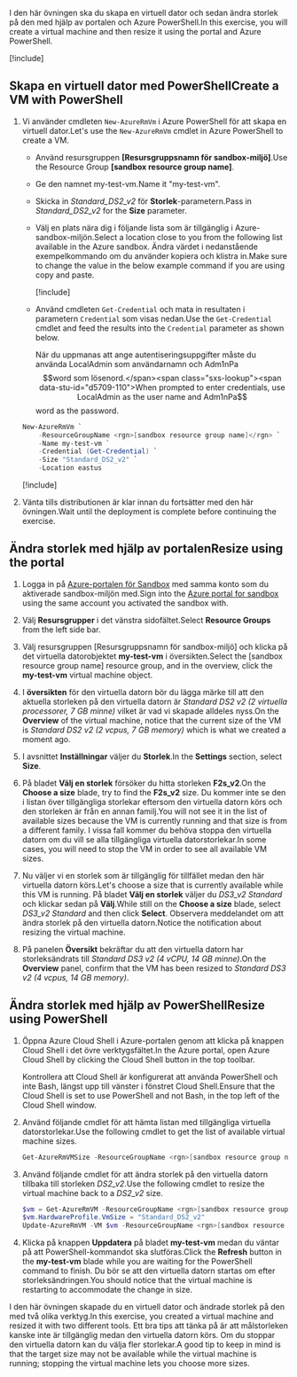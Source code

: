 <span data-ttu-id="d5709-101">I den här övningen ska du skapa en virtuell dator och sedan ändra storlek på den med hjälp av portalen och Azure PowerShell.</span><span class="sxs-lookup"><span data-stu-id="d5709-101">In this exercise, you will create a virtual machine and then resize it using the portal and Azure PowerShell.</span></span>

[!include[](../../../includes/azure-sandbox-activate.md)]

## <a name="create-a-vm-with-powershell"></a><span data-ttu-id="d5709-102">Skapa en virtuell dator med PowerShell</span><span class="sxs-lookup"><span data-stu-id="d5709-102">Create a VM with PowerShell</span></span>

1. <span data-ttu-id="d5709-103">Vi använder cmdleten `New-AzureRmVm` i Azure PowerShell för att skapa en virtuell dator.</span><span class="sxs-lookup"><span data-stu-id="d5709-103">Let's use the `New-AzureRmVm` cmdlet in Azure PowerShell to create a VM.</span></span>
    - <span data-ttu-id="d5709-104">Använd resursgruppen **<rgn>[Resursgruppsnamn för sandbox-miljö]</rgn>**.</span><span class="sxs-lookup"><span data-stu-id="d5709-104">Use the Resource Group **<rgn>[sandbox resource group name]</rgn>**.</span></span>
    - <span data-ttu-id="d5709-105">Ge den namnet my-test-vm.</span><span class="sxs-lookup"><span data-stu-id="d5709-105">Name it "my-test-vm".</span></span>
    - <span data-ttu-id="d5709-106">Skicka in _Standard_DS2_v2_ för **Storlek**-parametern.</span><span class="sxs-lookup"><span data-stu-id="d5709-106">Pass in _Standard_DS2_v2_ for the **Size** parameter.</span></span>
    - <span data-ttu-id="d5709-107">Välj en plats nära dig i följande lista som är tillgänglig i Azure-sandbox-miljön.</span><span class="sxs-lookup"><span data-stu-id="d5709-107">Select a location close to you from the following list available in the Azure sandbox.</span></span> <span data-ttu-id="d5709-108">Ändra värdet i nedanstående exempelkommando om du använder kopiera och klistra in.</span><span class="sxs-lookup"><span data-stu-id="d5709-108">Make sure to change the value in the below example command if you are using copy and paste.</span></span>

        [!include[](../../../includes/azure-sandbox-regions-note.md)]

    - <span data-ttu-id="d5709-109">Använd cmdleten `Get-Credential` och mata in resultaten i parametern `Credential` som visas nedan.</span><span class="sxs-lookup"><span data-stu-id="d5709-109">Use the `Get-Credential` cmdlet and feed the results into the `Credential` parameter as shown below.</span></span>

       <span data-ttu-id="d5709-110">När du uppmanas att ange autentiseringsuppgifter måste du använda LocalAdmin som användarnamn och Adm1nPa$$word som lösenord.</span><span class="sxs-lookup"><span data-stu-id="d5709-110">When prompted to enter credentials, use LocalAdmin as the user name and Adm1nPa$$word as the password.</span></span>

    ```powershell
    New-AzureRmVm `
        -ResourceGroupName <rgn>[sandbox resource group name]</rgn> `
        -Name my-test-vm `
        -Credential (Get-Credential) `
        -Size "Standard_DS2_v2" `
        -Location eastus
    ```

    [!include[](../../../includes/azure-cloudshell-copy-paste-tip.md)]


1. <span data-ttu-id="d5709-111">Vänta tills distributionen är klar innan du fortsätter med den här övningen.</span><span class="sxs-lookup"><span data-stu-id="d5709-111">Wait until the deployment is complete before continuing the exercise.</span></span>

## <a name="resize-using-the-portal"></a><span data-ttu-id="d5709-112">Ändra storlek med hjälp av portalen</span><span class="sxs-lookup"><span data-stu-id="d5709-112">Resize using the portal</span></span>

1. <span data-ttu-id="d5709-113">Logga in på [Azure-portalen för Sandbox](https://portal.azure.com/learn.docs.microsoft.com?azure-portal=true) med samma konto som du aktiverade sandbox-miljön med.</span><span class="sxs-lookup"><span data-stu-id="d5709-113">Sign into the [Azure portal for sandbox](https://portal.azure.com/learn.docs.microsoft.com?azure-portal=true) using the same account you activated the sandbox with.</span></span>

1. <span data-ttu-id="d5709-114">Välj **Resursgrupper** i det vänstra sidofältet.</span><span class="sxs-lookup"><span data-stu-id="d5709-114">Select **Resource Groups** from the left side bar.</span></span>

1. <span data-ttu-id="d5709-115">Välj resursgruppen <rgn>[Resursgruppsnamn för sandbox-miljö]</rgn> och klicka på det virtuella datorobjektet **my-test-vm** i översikten.</span><span class="sxs-lookup"><span data-stu-id="d5709-115">Select the <rgn>[sandbox resource group name]</rgn> resource group, and in the overview, click the **my-test-vm** virtual machine object.</span></span>

1. <span data-ttu-id="d5709-116">I **översikten** för den virtuella datorn bör du lägga märke till att den aktuella storleken på den virtuella datorn är _Standard DS2 v2 (2 virtuella processorer, 7 GB minne)_ vilket är vad vi skapade alldeles nyss.</span><span class="sxs-lookup"><span data-stu-id="d5709-116">On the **Overview** of the virtual machine, notice that the current size of the VM is _Standard DS2 v2 (2 vcpus, 7 GB memory)_ which is what we created a moment ago.</span></span>

1. <span data-ttu-id="d5709-117">I avsnittet **Inställningar** väljer du **Storlek**.</span><span class="sxs-lookup"><span data-stu-id="d5709-117">In the **Settings** section, select **Size**.</span></span>

1. <span data-ttu-id="d5709-118">På bladet **Välj en storlek** försöker du hitta storleken **F2s_v2**.</span><span class="sxs-lookup"><span data-stu-id="d5709-118">On the **Choose a size** blade, try to find the **F2s_v2** size.</span></span> <span data-ttu-id="d5709-119">Du kommer inte se den i listan över tillgängliga storlekar eftersom den virtuella datorn körs och den storleken är från en annan familj.</span><span class="sxs-lookup"><span data-stu-id="d5709-119">You will not see it in the list of available sizes because the VM is currently running and that size is from a different family.</span></span> <span data-ttu-id="d5709-120">I vissa fall kommer du behöva stoppa den virtuella datorn om du vill se alla tillgängliga virtuella datorstorlekar.</span><span class="sxs-lookup"><span data-stu-id="d5709-120">In some cases, you will need to stop the VM in order to see all available VM sizes.</span></span>

1. <span data-ttu-id="d5709-121">Nu väljer vi en storlek som är tillgänglig för tillfället medan den här virtuella datorn körs.</span><span class="sxs-lookup"><span data-stu-id="d5709-121">Let's choose a size that is currently available while this VM is running.</span></span> <span data-ttu-id="d5709-122">På bladet **Välj en storlek** väljer du _DS3_v2 Standard_ och klickar sedan på **Välj**.</span><span class="sxs-lookup"><span data-stu-id="d5709-122">While still on the **Choose a size** blade, select _DS3_v2 Standard_ and then click **Select**.</span></span> <span data-ttu-id="d5709-123">Observera meddelandet om att ändra storlek på den virtuella datorn.</span><span class="sxs-lookup"><span data-stu-id="d5709-123">Notice the notification about resizing the virtual machine.</span></span>

1. <span data-ttu-id="d5709-124">På panelen **Översikt** bekräftar du att den virtuella datorn har storleksändrats till _Standard DS3 v2 (4 vCPU, 14 GB minne)_.</span><span class="sxs-lookup"><span data-stu-id="d5709-124">On the **Overview** panel, confirm that the VM has been resized to _Standard DS3 v2 (4 vcpus, 14 GB memory)_.</span></span>

## <a name="resize-using-powershell"></a><span data-ttu-id="d5709-125">Ändra storlek med hjälp av PowerShell</span><span class="sxs-lookup"><span data-stu-id="d5709-125">Resize using PowerShell</span></span>

1. <span data-ttu-id="d5709-126">Öppna Azure Cloud Shell i Azure-portalen genom att klicka på knappen Cloud Shell i det övre verktygsfältet.</span><span class="sxs-lookup"><span data-stu-id="d5709-126">In the Azure portal, open Azure Cloud Shell by clicking the Cloud Shell button in the top toolbar.</span></span>

    <span data-ttu-id="d5709-127">Kontrollera att Cloud Shell är konfigurerat att använda PowerShell och inte Bash, längst upp till vänster i fönstret Cloud Shell.</span><span class="sxs-lookup"><span data-stu-id="d5709-127">Ensure that the Cloud Shell is set to use PowerShell and not Bash, in the top left of the Cloud Shell window.</span></span>

1. <span data-ttu-id="d5709-128">Använd följande cmdlet för att hämta listan med tillgängliga virtuella datorstorlekar.</span><span class="sxs-lookup"><span data-stu-id="d5709-128">Use the following cmdlet to get the list of available virtual machine sizes.</span></span>

    ```PowerShell
    Get-AzureRmVMSize -ResourceGroupName <rgn>[sandbox resource group name]</rgn> -VMName my-test-vm
    ```

1. <span data-ttu-id="d5709-129">Använd följande cmdlet för att ändra storlek på den virtuella datorn tillbaka till storleken _DS2_v2_.</span><span class="sxs-lookup"><span data-stu-id="d5709-129">Use the following cmdlet to resize the virtual machine back to a _DS2_v2_ size.</span></span>

    ```PowerShell
    $vm = Get-AzureRmVM -ResourceGroupName <rgn>[sandbox resource group name]</rgn> -VMName my-test-vm
    $vm.HardwareProfile.VmSize = "Standard_DS2_v2"
    Update-AzureRmVM -VM $vm -ResourceGroupName <rgn>[sandbox resource group name]</rgn>
    ```

1. <span data-ttu-id="d5709-130">Klicka på knappen **Uppdatera** på bladet **my-test-vm** medan du väntar på att PowerShell-kommandot ska slutföras.</span><span class="sxs-lookup"><span data-stu-id="d5709-130">Click the **Refresh** button in the **my-test-vm** blade while you are waiting for the PowerShell command to finish.</span></span> <span data-ttu-id="d5709-131">Du bör se att den virtuella datorn startas om efter storleksändringen.</span><span class="sxs-lookup"><span data-stu-id="d5709-131">You should notice that the virtual machine is restarting to accommodate the change in size.</span></span>

<span data-ttu-id="d5709-132">I den här övningen skapade du en virtuell dator och ändrade storlek på den med två olika verktyg.</span><span class="sxs-lookup"><span data-stu-id="d5709-132">In this exercise, you created a virtual machine and resized it with two different tools.</span></span> <span data-ttu-id="d5709-133">Ett bra tips att tänka på är att målstorleken kanske inte är tillgänglig medan den virtuella datorn körs. Om du stoppar den virtuella datorn kan du välja fler storlekar.</span><span class="sxs-lookup"><span data-stu-id="d5709-133">A good tip to keep in mind is that the target size may not be available while the virtual machine is running; stopping the virtual machine lets you choose more sizes.</span></span>